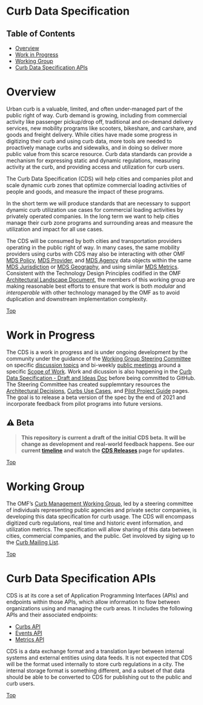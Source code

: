 # Curb Data Specification

## Table of Contents

- [Overview](#overview)
- [Work in Progress](#work-in-progress)
- [Working Group](#working-group)
- [Curb Data Specification APIs](#curb-data-specification-apis)

# Overview

Urban curb is a valuable, limited, and often under-managed part of the public right of way. Curb demand is growing, including from commercial activity like passenger pickup/drop off, traditional and on-demand delivery services, new mobility programs like scooters, bikeshare, and carshare, and goods and freight delivery. While cities have made some progress in digitizing their curb and using curb data, more tools are needed to proactively manage curbs and sidewalks, and in doing so deliver more public value from this scarce resource. Curb data standards can provide a mechanism for expressing static and dynamic regulations, measuring activity at the curb, and providing access and utilization for curb users.

The Curb Data Specification (CDS) will help cities and companies pilot and scale dynamic curb zones that optimize commercial loading activities of people and goods, and measure the impact of these programs.

In the short term we will produce standards that are necessary to support dynamic curb utilization use cases for commercial loading activities by privately operated companies. In the long term we want to help cities manage their curb zone programs and surrounding areas and measure the utilization and impact for all use cases.

The CDS will be consumed by both cities and transportation providers operating in the public right of way. In many cases, the same mobility providers using curbs with CDS may also be interacting with other OMF [MDS Policy](https://github.com/openmobilityfoundation/mobility-data-specification/tree/main/policy), [MDS Provider](https://github.com/openmobilityfoundation/mobility-data-specification/tree/main/provider), and [MDS Agency](https://github.com/openmobilityfoundation/mobility-data-specification/tree/main/agency) data objects within the same [MDS Jurisdiction](https://github.com/openmobilityfoundation/mobility-data-specification/tree/main/jurisdiction) or [MDS Geography](https://github.com/openmobilityfoundation/mobility-data-specification/tree/main/geography), and using similar [MDS Metrics](https://github.com/openmobilityfoundation/mobility-data-specification/tree/main/metrics). Consistent with the Technology Design Principles codified in the OMF [Architectural Landscape Document](https://github.com/openmobilityfoundation/governance/blob/main/documents/OMF-MDS-Architectural-Landscape.pdf), the members of this working group are making reasonable best efforts to ensure that work is both _modular_ and _interoperable_ with other technology managed by the OMF as to avoid duplication and downstream implementation complexity.

[Top][toc]

# Work in Progress

The CDS is a work in progress and is under ongoing development by the community under the guidance of the [Working Group Steering Committee](https://github.com/openmobilityfoundation/curb-data-specification/wiki) on specific [discussion topics](https://github.com/openmobilityfoundation/curb-data-specification/discussions) and bi-weekly [public meetings](https://github.com/openmobilityfoundation/curb-data-specification/wiki#meeting-agendas) around a specific [Scope of Work](https://docs.google.com/document/d/1yY5pRiiei8seVxXOmcYiqCA7wx7DueeatJnjbZoV3hU/). Work and dicussion is also happening in the [Curb Data Specification - Draft and Ideas Doc](https://docs.google.com/document/d/1UgD2fHtVyIMwNG-qXJRv-gcY7nCdYxokbMsLTs32Em4/edit?usp=sharing) before being committed to GitHub. The Steering Committee has created supplemntary resources the [Architectural Decisions](https://github.com/openmobilityfoundation/curb-data-specification/wiki/Curb-Architectural-Decisions), [Curbs Use Cases](https://github.com/openmobilityfoundation/curb-data-specification/wiki/CDS-Curbs-Use-Cases), and [Pilot Project Guide](https://docs.google.com/document/d/1Mb1wpy4AFJ1MLvDpSIJsii4_1j2JC16NxNUVPI5BMNM/edit?usp=sharing) pages. The goal is to release a beta version of the spec by the end of 2021 and incorporate feedback from pilot programs into future versions.

## ⚠ Beta
> **This repository is current a draft of the initial CDS beta. It will be change as development and real-world feedback happens. See our current [timeline](https://github.com/openmobilityfoundation/curb-data-specification/wiki#timeline) and watch the [CDS Releases](https://github.com/openmobilityfoundation/curb-data-specification/releases) page for updates.**


[Top][toc]

# Working Group

The OMF’s [Curb Management Working Group](https://github.com/openmobilityfoundation/curb-data-specification/wiki), led by a steering committee of individuals representing public agencies and private sector companies, is developing this data specification for curb usage.  The CDS will encompass digitized curb regulations, real time and historic event information, and utilization metrics. The specification will allow sharing of this data between cities, commercial companies, and the public. Get involoved by siging up to the [Curb Mailing List](https://groups.google.com/a/openmobilityfoundation.org/g/wg-curb).

[Top][toc]

# Curb Data Specification APIs

CDS is at its core a set of Application Programming Interfaces (APIs) and endpoints within those APIs, which allow information to flow between organizations using and managing the curb areas. It includes the following APIs and their associated endpoints:

- [Curbs API](/curbs)
- [Events API](/events)
- [Metrics API](/metrics)

CDS is a data exchange format and a translation layer between internal systems and external entities using data feeds. It is not expected that CDS will be the format used internally to store curb regulations in a city. The internal storage format is something different, and a subset of that data should be able to be converted to CDS for publishing out to the public and curb users. 

[Top][toc]

[toc]: #table-of-contents
